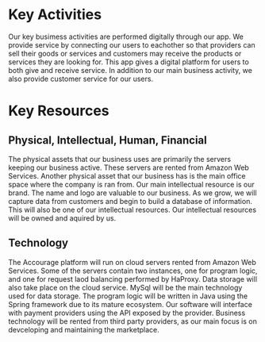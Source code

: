 # Key Activities
Our key busimess activities are performed digitally through our app. We provide service by connecting our users to 
eachother so that providers can sell their goods or services and customers may receive the products or services 
they are looking for. This app gives a digital platform for users to both give and receive service. In addition 
to our main business activity, we also provide customer service for our users.

# Key Resources

## Physical, Intellectual, Human, Financial
The physical assets that our business uses are primarily the servers keeping our business active. These servers are rented from Amazon Web Services. Another physical asset that our business has is the main office space where the company is ran from.
Our main intellectual resource is our brand. The name and logo are valuable to our business. As we grow, we will capture data from customers and begin to build a database of information. This will also be one of our intellectual resources. Our intellectual resources will be owned and aquired by us.

## Technology
The Accourage platform will run on cloud servers rented from Amazon Web Services. Some of the servers contain two instances, one for program logic, and one for request laod balancing performed by HaProxy. Data storage will also take place on the cloud service. MySql will be the main technology used for data storage. The program logic will be written in Java using the Spring framework due to its mature ecosystem. Our software will interface with payment providers using the API exposed by the provider. Business technology will be rented from third party providers, as our main focus is on devceloping and maintaining the marketplace.
